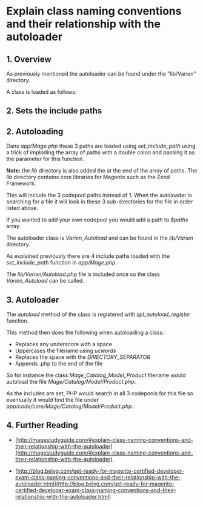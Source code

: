 # Explain class naming conventions and their relationship with the autoloader

## 1. Overview

As previously mentioned the autoloader can be found under the "lib/Varien" directory.

A class is loaded as follows:

## 2. Sets the include paths



## 2. Autoloading

Dans *app/Mage.php* these 3 paths are loaded using *set_include_path* using a trick
of imploding the array of paths with a double colon and passing it as the parameter for this function.

**Note:** the *lib* directory is also added the at the end of the array of paths. The *lib* directory contains core libraries for Magento such as the Zend Framework.

This will include the 3 codepool paths instead of 1. When the autoloader is searching for a file it will look in these 3 sub-directories for the file in order listed above.

If you wanted to add your own codepool you would add a path to *$paths* array.

The autoloader class is *Varien_Autoload* and can be found in the *lib/Varien* directory.

As explained previously there are 4 include paths loaded with the *set_include_path* function in *app/Mage.php*.

The *lib/Varien/Autoload.php* file is included once so the class *Varien_Autoload* can be called.


## 3. Autoloader


The *autoload* method of the class is registered with *spl_autoload_register* function.

This method then does the following when autoloading a class:

- Replaces any underscore with a space
- Uppercases the filename using *ucwords*
- Replaces the space with the *DIRECTORY_SEPARATOR*
- Appends .php to the end of the file


So for instance the class *Mage_Catalog_Model_Product* filename would autoload the file  *Mage/Catalog/Model/Product.php*.

As the includes are set, PHP would search in all 3 codepools for this file so eventually it would find the file under *app/code/core/Mage/Catalog/Model/Product.php*.


## 4. Further Reading

- [http://magestudyguide.com/#explain-class-naming-conventions-and-their-relationship-with-the-autoloader](http://magestudyguide.com/#explain-class-naming-conventions-and-their-relationship-with-the-autoloader)

- [http://blog.belvg.com/get-ready-for-magento-certified-developer-exam-class-naming-conventions-and-their-relationship-with-the-autoloader.html](http://blog.belvg.com/get-ready-for-magento-certified-developer-exam-class-naming-conventions-and-their-relationship-with-the-autoloader.html)
